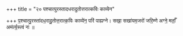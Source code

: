 +++
title = "२० पश्चात्पुरस्तादधरादुतोत्तरात्कविः काव्येन"

+++
प॒श्चात्पु॒रस्ता॑दध॒रादु॒तोत्त॒रात्क॒विः काव्ये॑न॒ परि॑ पाह्यग्ने। सखा॒ सखा॑यम॒जरो॑ जरि॒म्णे अग्ने॒ मर्ताँ॒ अम॑र्त्य॒स्त्वं नः॑ ॥